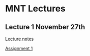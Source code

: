 # MNT Lectures
## Lecture 1 November 27th

[Lecture notes]()

[Assignment 1](https://github.com/ImagingLectures/image-processing-with-python-anderskaestner)
